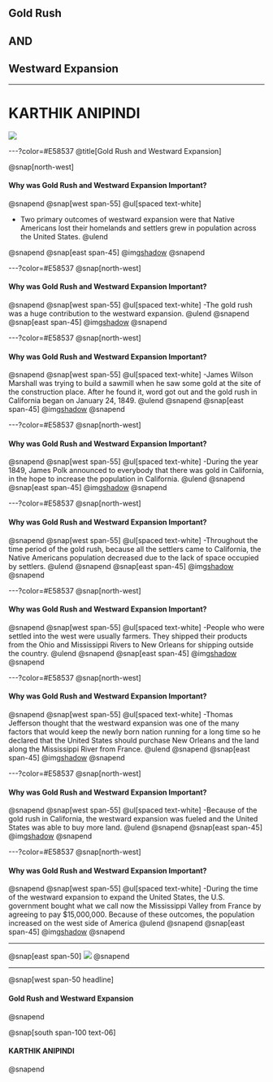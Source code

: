 ## Gold Rush
## AND
## Westward Expansion

---

# KARTHIK ANIPINDI
![](assets/img/presentation.png)

---?color=#E58537
@title[Gold Rush and Westward Expansion]

@snap[north-west]
#### Why was Gold Rush and Westward Expansion Important?
@snapend
@snap[west span-55]
@ul[spaced text-white]
- Two primary outcomes of westward expansion were that Native Americans lost their homelands and settlers grew in population across the United States.
@ulend

@snapend
@snap[east span-45]
@img[shadow](assets/img/conference.png)
@snapend

---?color=#E58537
@snap[north-west]
#### Why was Gold Rush and Westward Expansion Important?
@snapend
@snap[west span-55]
@ul[spaced text-white]
-The gold rush was a huge contribution to the westward expansion.
@ulend
@snapend
@snap[east span-45]
@img[shadow](assets/img/conference.png)
@snapend

---?color=#E58537
@snap[north-west]
#### Why was Gold Rush and Westward Expansion Important?
@snapend
@snap[west span-55]
@ul[spaced text-white]
-James Wilson Marshall was trying to build a sawmill when he saw some gold at the site of the construction place. After he found it, word got out and the gold rush in California began on January 24, 1849. 
@ulend
@snapend
@snap[east span-45]
@img[shadow](assets/img/conference.png)
@snapend

---?color=#E58537
@snap[north-west]
#### Why was Gold Rush and Westward Expansion Important?
@snapend
@snap[west span-55]
@ul[spaced text-white]
-During the year 1849, James Polk announced to everybody that there was gold in California, in the hope to increase the population in California. 
@ulend
@snapend
@snap[east span-45]
@img[shadow](assets/img/conference.png)
@snapend

---?color=#E58537
@snap[north-west]
#### Why was Gold Rush and Westward Expansion Important?
@snapend
@snap[west span-55]
@ul[spaced text-white]
-Throughout the time period of the gold rush, because all the settlers came to California, the Native Americans population decreased due to the lack of space occupied by settlers. 
@ulend
@snapend
@snap[east span-45]
@img[shadow](assets/img/conference.png)
@snapend

---?color=#E58537
@snap[north-west]
#### Why was Gold Rush and Westward Expansion Important?
@snapend
@snap[west span-55]
@ul[spaced text-white]
-People who were settled into the west were usually farmers. They shipped their products from the Ohio and Mississippi Rivers to New Orleans for shipping outside the country. 
@ulend
@snapend
@snap[east span-45]
@img[shadow](assets/img/conference.png)
@snapend


---?color=#E58537
@snap[north-west]
#### Why was Gold Rush and Westward Expansion Important?
@snapend
@snap[west span-55]
@ul[spaced text-white]
-Thomas Jefferson thought that the westward expansion was one of the many factors that would keep the newly born nation running for a long time so he declared that the United States should purchase New Orleans and the land along the Mississippi River from France. 
@ulend
@snapend
@snap[east span-45]
@img[shadow](assets/img/conference.png)
@snapend


---?color=#E58537
@snap[north-west]
#### Why was Gold Rush and Westward Expansion Important?
@snapend
@snap[west span-55]
@ul[spaced text-white]
-Because of the gold rush in California, the westward expansion was fueled and the United States was able to buy more land. 
@ulend
@snapend
@snap[east span-45]
@img[shadow](assets/img/conference.png)
@snapend


---?color=#E58537
@snap[north-west]
#### Why was Gold Rush and Westward Expansion Important?
@snapend
@snap[west span-55]
@ul[spaced text-white]
-During the time of the westward expansion to expand the United States, the U.S. government bought what we call now the Mississippi Valley from France by agreeing to pay $15,000,000. Because of these outcomes, the population increased on the west side of America
@ulend
@snapend
@snap[east span-45]
@img[shadow](assets/img/conference.png)
@snapend

---
@snap[east span-50]
![](assets/img/presentation.png)
@snapend

---

@snap[west span-50 headline]
#### Gold Rush and Westward Expansion
@snapend

@snap[south span-100 text-06]
#### KARTHIK ANIPINDI
@snapend
